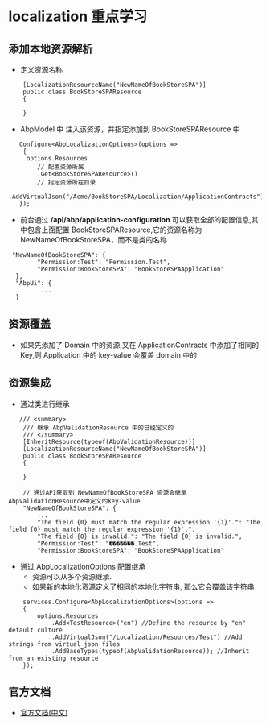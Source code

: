 # localization 重点学习

## 添加本地资源解析

- 定义资源名称

```
    [LocalizationResourceName("NewNameOfBookStoreSPA")]
    public class BookStoreSPAResource
    {

    }
```

- AbpModel 中 注入该资源，并指定添加到 BookStoreSPAResource 中

```
   Configure<AbpLocalizationOptions>(options =>
    {
     options.Resources
        // 配置资源所属
        .Get<BookStoreSPAResource>()
        // 指定资源所在目录
        .AddVirtualJson("/Acme/BookStoreSPA/Localization/ApplicationContracts");
   });
```

- 前台通过 **/api/abp/application-configuration** 可以获取全部的配置信息,其中包含上面配置 BookStoreSPAResource,它的资源名称为 NewNameOfBookStoreSPA，而不是类的名称

```
 "NewNameOfBookStoreSPA": {
        "Permission:Test": "Permission.Test",
        "Permission:BookStoreSPA": "BookStoreSPAApplication"
  },
  "AbpUi": {
        ....
  }
```

## 资源覆盖

- 如果先添加了 Domain 中的资源,又在 ApplicationContracts 中添加了相同的 Key,则 Application 中的 key-value 会覆盖 domain 中的

## 资源集成

- 通过类进行继承

```
   /// <summary>
    /// 继承 AbpValidationResource 中的已经定义的
    /// </summary>
    [InheritResource(typeof(AbpValidationResource))]
    [LocalizationResourceName("NewNameOfBookStoreSPA")]
    public class BookStoreSPAResource
    {

    }

    // 通过API获取到 NewNameOfBookStoreSPA 资源会继承AbpValidationResource中定义的key-value
    "NewNameOfBookStoreSPA": {
        ...
        "The field {0} must match the regular expression '{1}'.": "The field {0} must match the regular expression '{1}'.",
        "The field {0} is invalid.": "The field {0} is invalid.",
        "Permission:Test": "�������.Test",
        "Permission:BookStoreSPA": "BookStoreSPAApplication"

```

- 通过 AbpLocalizationOptions 配置继承
  - 资源可以从多个资源继承.
  - 如果新的本地化资源定义了相同的本地化字符串, 那么它会覆盖该字符串

```
    services.Configure<AbpLocalizationOptions>(options =>
    {
        options.Resources
            .Add<TestResource>("en") //Define the resource by "en" default culture
            .AddVirtualJson("/Localization/Resources/Test") //Add strings from virtual json files
            .AddBaseTypes(typeof(AbpValidationResource)); //Inherit from an existing resource
    });

```

## 官方文档

- [官方文档(中文)](https://cn.abp.io/documents/abp/latest/Localization)

```

```
